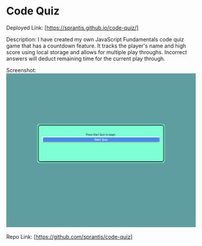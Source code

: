 # Code Quiz

Deployed Link:
[https://sprantis.github.io/code-quiz/]

Description:
I have created my own JavaScript Fundamentals code quiz game that has a countdown feature. It tracks the player's name and high score using local storage and allows for multiple play throughs. Incorrect answers will deduct remaining time for the current play through.



Screenshot:
![Code-Quiz Screenshot](./images/sprantis.github.io_code-quiz_.png)

Repo Link:
[https://github.com/sprantis/code-quiz]
